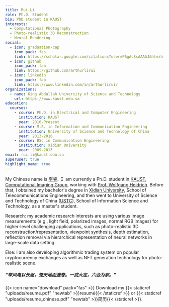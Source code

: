 ```yaml
---
title: Rui Li
role: Ph.D. Student
bio: PhD student in KAUST
interests:
  - Computational Photography
  - Photo-realistic 3D Reconstruction
  - Neural Rendering
social:
  - icon: graduation-cap
    icon_pack: fas
    link: https://scholar.google.com/citations?user=P6gAcSsAAAAJ&hl=zh-CN
  - icon: github
    icon_pack: fab
    link: https://github.com/arthurlirui
  - icon: linkedin
    icon_pack: fab
    link: https://www.linkedin.com/in/arthurlirui/
organizations:
  - name: King Abdullah University of Science and Technology
    url: https://www.kaust.edu.sa
education:
  courses:
    - course: Ph.D. in Electrical and Computer Engineering
      institution: KAUST
      year: 2016-Present
    - course: M.S. in Information and Communication Engineering
      institution: University of Science and Technology of China
      year: 2013-2016
    - course: BSc in Communication Engineering
      institution: Xidian University
      year: 2009-2013
email: rui.li@kaust.edu.sa
superuser: true
highlight_name: true
---
```

My Chinese name is [李睿](https://www.arthurlirui.com/post/%E4%B8%AA%E4%BA%BA%E5%92%8C%E5%AE%B6%E6%97%8F%E6%83%85%E5%86%B5/). Ｉ am currently a Ph.D. student in [KAUST](https://www.kaust.edu.sa), [Computational Imaging Group](https://vccimaging.org), working with [Prof. Wolfgang Heidrich](https://vccimaging.org/People/heidriw/). Before that, I obtained my bachelor's degree in [Xidian University](https://en.xidian.edu.cn/), School of Telecommunications Engineering, and then went to University of Science and Technology of China ([USTC](https://en.ustc.edu.cn/)), School of Information Science and Technology, as a master's student. 

Research: my academic research interests are using various image measurements (e.g., light field, polarized images, normal RGB images) for higher-level challenging applications, such as photo-realistic 3D reconstruction/representation, viewpoint synthesis, depth estimation, reflection removal via hierarchical representation of neural networks in large-scale data setting. 

Else: I am also developing algorithmic trading system on popular cryptocurrency exchanges as well as NFT generation technology for photo-realistic scene. 

##### **"**举风电以长驱，笼天地而遐卷。一戎大定，六合为家。**"**

{{< icon name="download" pack="fas" >}} Download my {{< staticref "uploads/resume.pdf" "newtab" >}}resumé{{< /staticref >}} or {{< staticref "uploads/resume_chinese.pdf" "newtab" >}}简历{{< /staticref >}}.